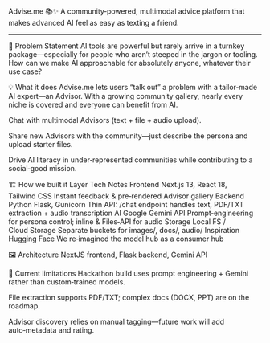 Advise.me 📚✨
A community‑powered, multimodal advice platform that makes advanced AI feel as easy as texting a friend.
___________________________________________________________________________________________________________________________________________________________________________________________________

🚨 Problem Statement
AI tools are powerful but rarely arrive in a turnkey package—especially for people who aren’t steeped in the jargon or tooling. How can we make AI approachable for absolutely anyone, whatever their use case?

💡 What it does
Advise.me lets users “talk out” a problem with a tailor‑made AI expert—an Advisor.
With a growing community gallery, nearly every niche is covered and everyone can benefit from AI.

Chat with multimodal Advisors (text + file + audio upload).

Share new Advisors with the community—just describe the persona and upload starter files.

Drive AI literacy in under‑represented communities while contributing to a social‑good mission.

🏗 How we built it
Layer	Tech	Notes
Frontend	Next.js 13, React 18, Tailwind CSS	Instant feedback & pre‑rendered Advisor gallery
Backend	Python Flask, Gunicorn	Thin API: /chat endpoint handles text, PDF/TXT extraction + audio transcription
AI	Google Gemini API	Prompt‑engineering for persona control; inline & Files‑API for audio
Storage	Local FS / Cloud Storage	Separate buckets for images/, docs/, audio/
Inspiration	Hugging Face	We re‑imagined the model hub as a consumer hub

🖼 Architecture
NextJS frontend, Flask backend, Gemini API

🚧 Current limitations
Hackathon build uses prompt engineering + Gemini rather than custom‑trained models.

File extraction supports PDF/TXT; complex docs (DOCX, PPT) are on the roadmap.

Advisor discovery relies on manual tagging—future work will add auto‑metadata and rating.

